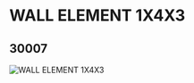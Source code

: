 # WALL ELEMENT 1X4X3
## 30007
![WALL ELEMENT 1X4X3](https://lc-www-live-s.legocdn.com/media/bricks/5/2/3000742.jpg)